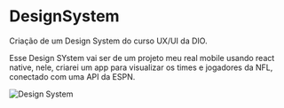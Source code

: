 # DesignSystem

Criação de um Design System do curso UX/UI da DIO.

Esse Design SYstem vai ser de um projeto meu real mobile usando react native, nele, criarei um app para visualizar os times e jogadores da NFL, conectado com uma API da ESPN.

![Design System](https://github.com/RuanF7/DesignSystem/assets/75641084/f27ae05b-2519-4e75-b316-8cb14d6ba373)
